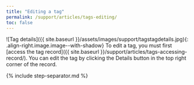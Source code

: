 ```yaml
---
title: "Editing a tag"
permalink: /support/articles/tags-editing/
toc: false
---
```


![Tag details]({{ site.baseurl }}/assets/images/support/tagstagdetails.jpg){: .align-right.image.image--with-shadow} To edit a tag, you must first [access the tag record]({{ site.baseurl }}/support/articles/tags-accessing-record/). You can edit the tag by clicking the Details button in the top right corner of the record.

{% include step-separator.md %}
